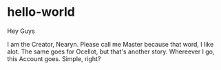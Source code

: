 # hello-world

Hey Guys

I am the Creator, Nearyn. Please call me Master because that word, I like alot. 
The same goes for Ocellot, but that's another story.
Whereever I go, this Account goes. Simple, right?
